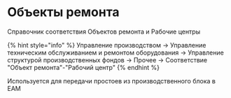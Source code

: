 # Объекты ремонта

Справочник соответствия Объектов ремонта и Рабочие центры

{% hint style="info" %}
Управление производством → Управление техническим обслуживанием и ремонтом оборудования → Управление структурой производственных фондов → Прочее → Соответствие "Объект ремонта"-"Рабочий центр"
{% endhint %}

Используется для передачи простоев из производственного блока в EAM

